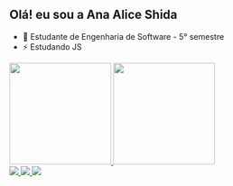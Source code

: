 ## Olá! eu sou a Ana Alice Shida
- 🌱 Estudante de Engenharia de Software - 5° semestre
-  ⚡ Estudando JS
  <div style="display: flex; justify-content: space-between;">
    <a href="https://github.com/aliceshida">
      <img height="180cm" src="https://github-readme-stats.vercel.app/api?username=aliceshida&show_icons=true&theme=radical"/>
      <img height="180cm" src="https://github-readme-stats.vercel.app/api/top-langs/?username=aliceshida&layout=compact&theme=radical"/>
  </div>
  <div>
    <a href="mailto:aliceshida77@gmail.com"> 
    <img src="https://img.shields.io/badge/Gmail-D14836?style=for-the-badge&logo=gmail&logoColor=white" target="_blank">
</a>
     <a href="https://www.linkedin.com/in/ana-alice-shida-0a357a261/"> 
    <img src="https://img.shields.io/badge/LinkedIn-0077B5?style=for-the-badge&logo=linkedin&logoColor=white" target="_blank">
</a>
    <a href="https://discord.gg/H5KYXhss"> 
    <img src="https://img.shields.io/badge/Discord-7289DA?style=for-the-badge&logo=discord&logoColor=white" target="_blank">
</a>
  </div>
